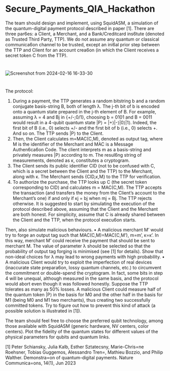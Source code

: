 # Secure_Payments_QIA_Hackathon

The team should design and implement, using SquidASM, a simulation of the quantum-digital payment
protocol described in paper [1].
There are three par6es: a Client, a Merchant, and a Bank/Creditcard ins6tute (denoted as Trusted Third
Party, TTP). We do not assume any quantum or classical communica6on channel to be trusted, except
an ini6al prior step between the TTP and Client for an account crea6on (in which the Client receives a
secret token C from the TTP).
#

![Screenshot from 2024-02-16 16-33-30](https://github.com/Ilie-Cristi/Secure_Payments_QIA_Hackathon/assets/61991016/c383ec69-7f90-457e-90dc-2670e6ba95dc)

#

The protocol:
1. During a payment, the TTP generates a random bitstring b and a random conjugate basis-string B, both of length λ. The j-th bit of b is encoded onto a quantum state prepared in the j-th element of B. For example, assuming λ = 4 and Bj in {+/-;0/1}, choosing b = 0101 and B = 0011 would result in a 4-qubit quantum state |P⟩ = |+⟩|-⟩|0⟩|1⟩. Indeed, the first bit of B (i.e., 0) selects +/- and the first bit of b (i.e., 0) selects +. And so on. The TTP sends |P⟩ to the Client.
2. Then, the Client calculates m=MAC(C,M), denoted as output tag, where M is the identifier of the Merchant and MAC is a Message Authen6ca6on Code. The client interprets m as a basis-string and privately measures |P⟩ according to m. The resul6ng string of measurements, denoted as κ, constitutes a cryptogram.
3. The Client sends its public identifier CID (not to be confused with C, which is a secret between the Client and the TTP) to the Merchant, along with κ. The Merchant sends {CID,κ,M} to the TTP for verification.
4. To authorize the purchase, the TTP looks up C (the secret token corresponding to CID) and calculates m = MAC(C,M). The TTP accepts the transaction (and transfers the money from the Client’s account to the Merchant’s one) if and only if κj = bj when mj = Bj. The TTP rejects otherwise.
It is suggested to start by simulating the execution of the protocol described above, assuming that the Client and the Merchant are both honest. For simplicity, assume that C is already shared between the Client and the TTP, when the protocol execu6on starts.

Then, also simulate malicious behaviours.
• A malicious merchant M’ would try to forge an output tag such that MAC(C,M)=MAC(C,M’), m=m’, κ=κ’. In this way, merchant M’ could receive the payment that should be sent to merchant M. The value of parameter λ should be selected so that the probability of output tag forging is minimised (see [1] for details). Show that non-ideal choices for λ may lead to wrong payments with high probability.
• A malicious Client would try to exploit the imperfection of real devices (inaccurate state prepara6on, lossy quantum channels, etc.) to circumvent the commitment or double-spend the cryptogram. In fact, some bits in step 4 will be unequal, although measured in the same basis, and the protocol would abort even though it was followed honestly. Suppose the TTP tolerates as many as 50% losses. A malicious Client could measure half of the quantum token |P⟩ in the basis for M0 and the other half in the basis for M1 (being M0 and M1 two merchants), thus creating two successfully committed tokens. Try to figure out how to prevent this kind of attack (a possible solution is illustrated in [1]).

The team should feel free to choose the preferred qubit technology, among those available with SquidASM (generic hardware, NV centers, color centers). Plot the fidelity of the quantum states for different values of the physical parameters for qubits and quantum links.


[1] Peter Schiansky, Julia Kalb, Esther Sztatecsny, Marie-Chris=ne Roehsner, Tobias Guggemos, Alessandro Tren=,
Mathieu Bozzio, and Philip Walther. Demonstra=on of quantum-digital payments. Nature Communica=ons,
14(1), Jun 2023

